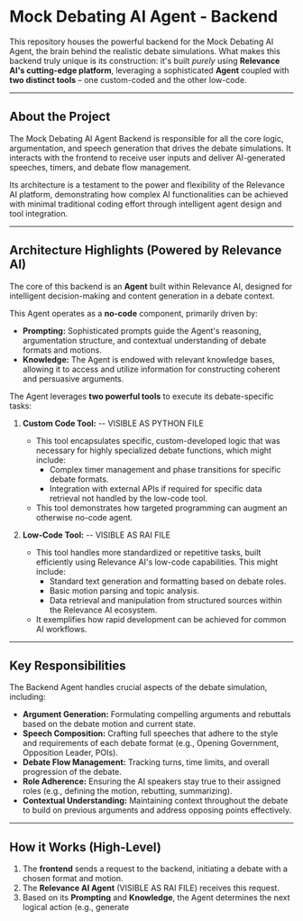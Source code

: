 # Mock Debating AI Agent - Backend

This repository houses the powerful backend for the Mock Debating AI Agent, the brain behind the realistic debate simulations. What makes this backend truly unique is its construction: it's built *purely* using **Relevance AI's cutting-edge platform**, leveraging a sophisticated **Agent** coupled with **two distinct tools** – one custom-coded and the other low-code.

---

## About the Project

The Mock Debating AI Agent Backend is responsible for all the core logic, argumentation, and speech generation that drives the debate simulations. It interacts with the frontend to receive user inputs and deliver AI-generated speeches, timers, and debate flow management.

Its architecture is a testament to the power and flexibility of the Relevance AI platform, demonstrating how complex AI functionalities can be achieved with minimal traditional coding effort through intelligent agent design and tool integration.

---

## Architecture Highlights (Powered by Relevance AI)

The core of this backend is an **Agent** built within Relevance AI, designed for intelligent decision-making and content generation in a debate context.

This Agent operates as a **no-code** component, primarily driven by:

* **Prompting:** Sophisticated prompts guide the Agent's reasoning, argumentation structure, and contextual understanding of debate formats and motions.
* **Knowledge:** The Agent is endowed with relevant knowledge bases, allowing it to access and utilize information for constructing coherent and persuasive arguments.

The Agent leverages **two powerful tools** to execute its debate-specific tasks:

1.  **Custom Code Tool:** -- VISIBLE AS PYTHON FILE
    * This tool encapsulates specific, custom-developed logic that was necessary for highly specialized debate functions, which might include:
        * Complex timer management and phase transitions for specific debate formats.
        * Integration with external APIs if required for specific data retrieval not handled by the low-code tool.
    * This tool demonstrates how targeted programming can augment an otherwise no-code agent.

2.  **Low-Code Tool:** -- VISIBLE AS RAI FILE
    * This tool handles more standardized or repetitive tasks, built efficiently using Relevance AI's low-code capabilities. This might include:
        * Standard text generation and formatting based on debate roles.
        * Basic motion parsing and topic analysis.
        * Data retrieval and manipulation from structured sources within the Relevance AI ecosystem.
    * It exemplifies how rapid development can be achieved for common AI workflows.

---

## Key Responsibilities

The Backend Agent handles crucial aspects of the debate simulation, including:

* **Argument Generation:** Formulating compelling arguments and rebuttals based on the debate motion and current state.
* **Speech Composition:** Crafting full speeches that adhere to the style and requirements of each debate format (e.g., Opening Government, Opposition Leader, POIs).
* **Debate Flow Management:** Tracking turns, time limits, and overall progression of the debate.
* **Role Adherence:** Ensuring the AI speakers stay true to their assigned roles (e.g., defining the motion, rebutting, summarizing).
* **Contextual Understanding:** Maintaining context throughout the debate to build on previous arguments and address opposing points effectively.

---

## How it Works (High-Level)

1.  The **frontend** sends a request to the backend, initiating a debate with a chosen format and motion.
2.  The **Relevance AI Agent** (VISIBLE AS RAI FILE) receives this request.
3.  Based on its **Prompting** and **Knowledge**, the Agent determines the next logical action (e.g., generate
   
